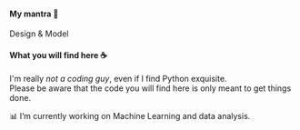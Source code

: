 #### My mantra :thought_balloon: 
Design & Model

#### What you will find here  :coffee:  
I'm really *not a coding guy*, even if I find Python exquisite.\
Please be aware that the code you will find here is only meant to get things done.

:bar_chart:     I’m currently working on Machine Learning and data analysis.
